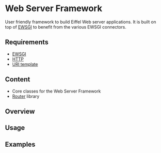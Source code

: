 # Web Server Framework

User friendly framework to build Eiffel Web server applications.
It is built on top of [EWSGI](../ewsgi/) to benefit from the various EWSGI connectors.

## Requirements
* [EWSGI](../ewsgi)
* [HTTP](../../protocol/http)
* [URI template](../../protocol/uri_template)

## Content
* Core classes for the Web Server Framework
* [Router](router) library

## Overview

## Usage

## Examples
